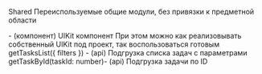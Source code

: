 Shared
Переиспользуемые общие модули, без привязки к предметной области

<Card /> - (компонент) UIKit компонент
При этом можно как реализовывать собственный UIKit под проект, так воспользоваться готовым
getTasksList({ filters }) - (api) Подгрузка списка задач с параметрами
getTaskById(taskId: number)- (api) Подгрузка задачи по ID
